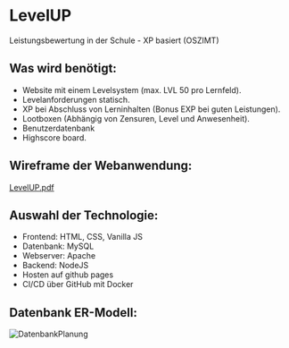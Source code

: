 # LevelUP
Leistungsbewertung in der Schule - XP basiert (OSZIMT)
## Was wird benötigt:
-	Website mit einem Levelsystem (max. LVL 50 pro Lernfeld).
-	Levelanforderungen statisch.
-	XP bei Abschluss von Lerninhalten (Bonus EXP bei guten Leistungen).
-	Lootboxen (Abhängig von Zensuren, Level und Anwesenheit).
-	Benutzerdatenbank
-	Highscore board.
## Wireframe der Webanwendung:
[LevelUP.pdf](https://github.com/Brianquant/LevelUP/files/13348480/LevelUP.pdf)
## Auswahl der Technologie:
-	Frontend: HTML, CSS, Vanilla JS
-	Datenbank: MySQL
-	Webserver: Apache
-	Backend: NodeJS
-	Hosten auf github pages
-	CI/CD über GitHub mit Docker

## Datenbank ER-Modell:
![DatenbankPlanung](https://github.com/Brianquant/LevelUP/assets/91448422/ea0b1703-6e82-43a7-9de6-c02ab1675abe)
